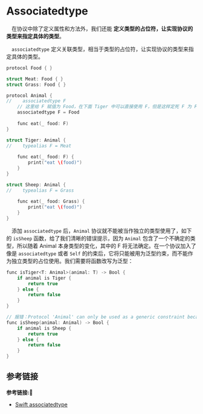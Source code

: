 # Associatedtype

&emsp;在协议中除了定义属性和方法外，我们还能 **定义类型的占位符，让实现协议的类型来指定具体的类型**。

&emsp;`associatedtype` 定义关联类型，相当于类型的占位符，让实现协议的类型来指定具体的类型。

```c++
protocol Food { }

struct Meat: Food { }
struct Grass: Food { }

protocol Animal {
//    associatedtype F
    // 这里给 F 赋值为 Food，在下面 Tiger 中可以直接使用 F，但是这样定死 F 为 Food，也失去了 associatedtype 的原有价值
    associatedtype F = Food
    
    func eat(_ food: F)
}

struct Tiger: Animal {
//    typealias F = Meat
    
    func eat(_ food: F) {
        print("eat \(food)")
    }
}

struct Sheep: Animal {
//    typealias F = Grass
    
    func eat(_ food: Grass) {
        print("eat \(food)")
    }
}
```

&emsp;添加 `associatedtype` 后，`Animal` 协议就不能被当作独立的类型使用了，如下的 `isSheep` 函数，给了我们清晰的错误提示，因为 `Animal` 包含了一个不确定的类型，所以随着 Animal 本身类型的变化，其中的 F 将无法确定。在一个协议加入了像是 `associatedtype` 或者 `Self` 的约束后，它将只能被用为泛型约束，而不能作为独立类型的占位使用。我们需要将函数改写为泛型：

```c++
func isTiger<T: Animal>(animal: T) -> Bool {
    if animal is Tiger {
        return true
    } else {
        return false
    }
}

// 报错：Protocol 'Animal' can only be used as a generic constraint because it has Self or associated type requirements
func isSheep(animal: Animal) -> Bool {
    if animal is Sheep {
        return true
    } else {
        return false
    }
}
```


## 参考链接
**参考链接:🔗**
+ [Swift associatedtype](https://www.jianshu.com/p/6bfaa5a80dcf)

